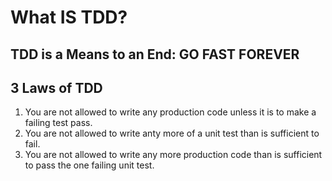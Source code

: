 # What IS TDD?

## TDD is a Means to an End: GO FAST FOREVER

## 3 Laws of TDD
1. You are not allowed to write any production code unless it is to make a failing test pass.
2. You are not allowed to write anty more of a unit test than is sufficient to fail.
3. You are not allowed to write any more production code than is sufficient to pass the one failing unit test.